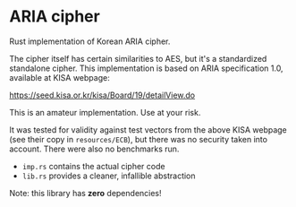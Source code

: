 # ARIA cipher

Rust implementation of Korean ARIA cipher.

The cipher itself has certain similarities to AES, but it's a standardized
standalone cipher. This implementation is based on ARIA specification 1.0,
available at KISA webpage:

https://seed.kisa.or.kr/kisa/Board/19/detailView.do

This is an amateur implementation. Use at your risk.

It was tested for validity against test vectors from the above KISA webpage
(see their copy in `resources/ECB`), but there was no security taken into account.
There were also no benchmarks run.

* `imp.rs` contains the actual cipher code
* `lib.rs` provides a cleaner, infallible abstraction

Note: this library has **zero** dependencies!